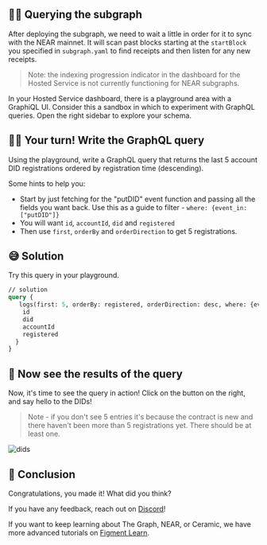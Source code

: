 ## 🕵🏻 Querying the subgraph

After deploying the subgraph, we need to wait a little in order for it to sync with the NEAR mainnet. It will scan past blocks starting at the `startBlock` you specified in `subgraph.yaml` to find receipts and then listen for any new receipts.

> Note: the indexing progression indicator in the dashboard for the Hosted Service is not currently functioning for NEAR subgraphs.

In your Hosted Service dashboard, there is a playground area with a GraphiQL UI. Consider this a sandbox in which to experiment with GraphQL queries. Open the right sidebar to explore your schema.

## 👨‍💻 Your turn! Write the GraphQL query

Using the playground, write a GraphQL query that returns the last 5 account DID registrations ordered by registration time (descending).

Some hints to help you:

- Start by just fetching for the "putDID" event function and passing all the fields you want back. Use this as a guide to filter - `where: {event_in: ["putDID"]}`
- You will want `id`, `accountId`, `did` and `registered`
- Then use `first`, `orderBy` and `orderDirection` to get 5 registrations.

## 😅 Solution

Try this query in your playground.

```graphql
// solution
query {
   logs(first: 5, orderBy: registered, orderDirection: desc, where: {event_in: ["putDID"]}) {
    id
    did
    accountId
    registered
  }
}
```

## 🥳 Now see the results of the query

Now, it's time to see the query in action! Click on the button on the right, and say hello to the DIDs!

> Note - if you don't see 5 entries it's because the contract is new and there haven't been more than 5 registrations yet. There should be at least one.

![dids](https://raw.githubusercontent.com/figment-networks/learn-web3-dapp/main/markdown/__images__/the-graph-near/query-01.png?raw=true)

## 🏁 Conclusion

Congratulations, you made it! What did you think?

If you have any feedback, reach out on [Discord](https://figment.io/devchat)!

If you want to keep learning about The Graph, NEAR, or Ceramic, we have more advanced tutorials on [Figment Learn](https://learn.figment.io/protocols/).

